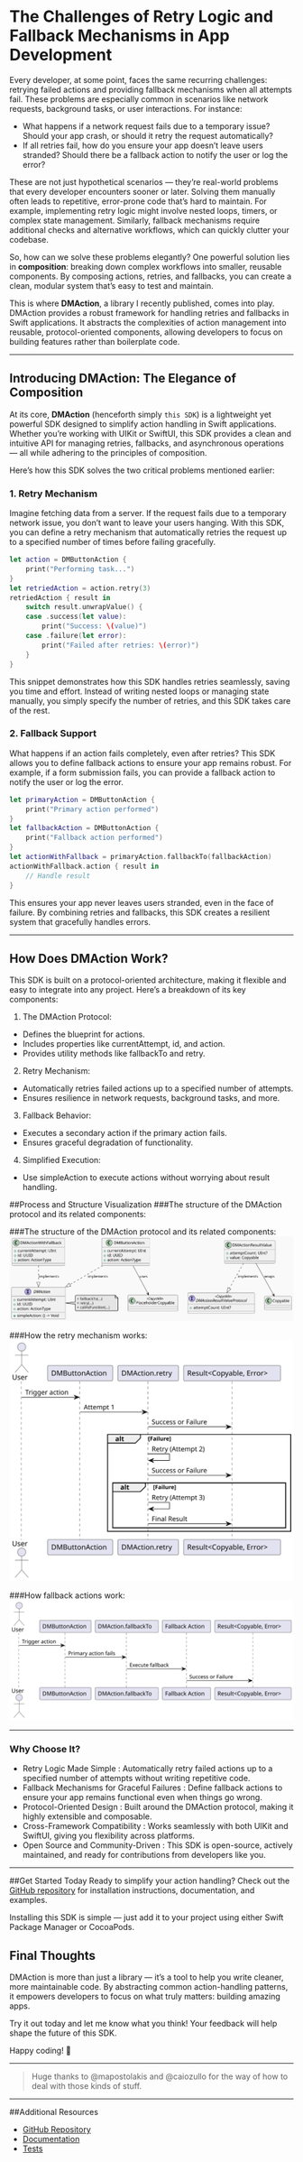 # The Challenges of Retry Logic and Fallback Mechanisms in App Development

Every developer, at some point, faces the same recurring challenges: retrying failed actions and providing fallback mechanisms when all attempts fail. These problems are especially common in scenarios like network requests, background tasks, or user interactions. For instance:

- What happens if a network request fails due to a temporary issue? Should your app crash, or should it retry the request automatically?
- If all retries fail, how do you ensure your app doesn’t leave users stranded? Should there be a fallback action to notify the user or log the error?

These are not just hypothetical scenarios — they’re real-world problems that every developer encounters sooner or later. Solving them manually often leads to repetitive, error-prone code that’s hard to maintain. For example, implementing retry logic might involve nested loops, timers, or complex state management. Similarly, fallback mechanisms require additional checks and alternative workflows, which can quickly clutter your codebase.

So, how can we solve these problems elegantly? One powerful solution lies in **composition**: breaking down complex workflows into smaller, reusable components. By composing actions, retries, and fallbacks, you can create a clean, modular system that’s easy to test and maintain.

This is where **DMAction**, a library I recently published, comes into play. DMAction provides a robust framework for handling retries and fallbacks in Swift applications. It abstracts the complexities of action management into reusable, protocol-oriented components, allowing developers to focus on building features rather than boilerplate code.

---

## Introducing DMAction: The Elegance of Composition

At its core, **DMAction** (henceforth simply `this SDK`) is a lightweight yet powerful SDK designed to simplify action handling in Swift applications. Whether you’re working with UIKit or SwiftUI, this SDK provides a clean and intuitive API for managing retries, fallbacks, and asynchronous operations — all while adhering to the principles of composition.

Here’s how this SDK solves the two critical problems mentioned earlier:

### 1. Retry Mechanism

Imagine fetching data from a server. If the request fails due to a temporary network issue, you don’t want to leave your users hanging. With this SDK, you can define a retry mechanism that automatically retries the request up to a specified number of times before failing gracefully.

```swift
let action = DMButtonAction {
    print("Performing task...")
}
let retriedAction = action.retry(3)
retriedAction { result in
    switch result.unwrapValue() {
    case .success(let value):
        print("Success: \(value)")
    case .failure(let error):
        print("Failed after retries: \(error)")
    }
}
```
This snippet demonstrates how this SDK handles retries seamlessly, saving you time and effort. Instead of writing nested loops or managing state manually, you simply specify the number of retries, and this SDK takes care of the rest.

### 2. Fallback Support
What happens if an action fails completely, even after retries? This SDK allows you to define fallback actions to ensure your app remains robust. For example, if a form submission fails, you can provide a fallback action to notify the user or log the error.

```swift
let primaryAction = DMButtonAction {
    print("Primary action performed")
}
let fallbackAction = DMButtonAction {
    print("Fallback action performed")
}
let actionWithFallback = primaryAction.fallbackTo(fallbackAction)
actionWithFallback.action { result in
    // Handle result
}
```
This ensures your app never leaves users stranded, even in the face of failure. By combining retries and fallbacks, this SDK creates a resilient system that gracefully handles errors.

---

## How Does DMAction Work?
This SDK is built on a protocol-oriented architecture, making it flexible and easy to integrate into any project. Here’s a breakdown of its key components:

1. The DMAction Protocol:
 - Defines the blueprint for actions.
 - Includes properties like currentAttempt, id, and action.
 - Provides utility methods like fallbackTo and retry.
2. Retry Mechanism:
 - Automatically retries failed actions up to a specified number of attempts.
 - Ensures resilience in network requests, background tasks, and more.
3. Fallback Behavior:
 - Executes a secondary action if the primary action fails.
 - Ensures graceful degradation of functionality.
4. Simplified Execution:
 - Use simpleAction to execute actions without worrying about result handling.

##Process and Structure Visualization
###The structure of the DMAction protocol and its related components:

###The structure of the DMAction protocol and its related components:
![](https://github.com/nikolay-dementiev/DMAction/blob/main/Resources/Uml-schema.svg?raw=true)

###How the retry mechanism works:
![](https://github.com/nikolay-dementiev/DMAction/blob/main/Resources/Retry-Mechanism.svg?raw=true)

###How fallback actions work:
![](https://github.com/nikolay-dementiev/DMAction/blob/main/Resources/Fallback-Behavior.svg?raw=true)

---

### Why Choose It?
- Retry Logic Made Simple : Automatically retry failed actions up to a specified number of attempts without writing repetitive code.
- Fallback Mechanisms for Graceful Failures : Define fallback actions to ensure your app remains functional even when things go wrong.
- Protocol-Oriented Design : Built around the DMAction protocol, making it highly extensible and composable.
- Cross-Framework Compatibility : Works seamlessly with both UIKit and SwiftUI, giving you flexibility across platforms.
- Open Source and Community-Driven : This SDK is open-source, actively maintained, and ready for contributions from developers like you.

---

##Get Started Today
Ready to simplify your action handling? Check out the [GitHub repository](https://github.com/nikolay-dementiev/DMAction) for installation instructions, documentation, and examples.

Installing this SDK is simple — just add it to your project using either Swift Package Manager or CocoaPods.


## Final Thoughts
DMAction is more than just a library — it’s a tool to help you write cleaner, more maintainable code. By abstracting common action-handling patterns, it empowers developers to focus on what truly matters: building amazing apps.

Try it out today and let me know what you think! Your feedback will help shape the future of this SDK.

Happy coding! 🚀

---

> Huge thanks to @mapostolakis and @caiozullo for the way of how to deal with those kinds of stuff.

---

##Additional Resources
- [GitHub Repository](https://github.com/nikolay-dementiev/DMAction)
- [Documentation](https://github.com/nikolay-dementiev/DMAction#readme)
- [Tests](https://github.com/nikolay-dementiev/DMAction/tree/main/Tests/DMActionTests)
